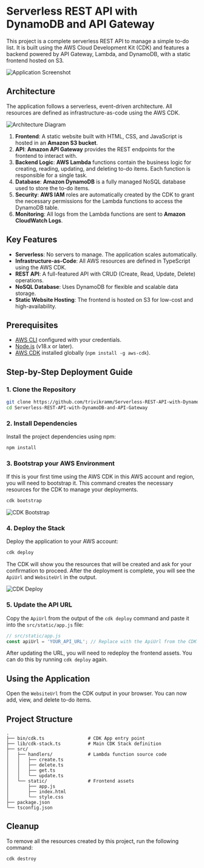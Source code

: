 # Serverless REST API with DynamoDB and API Gateway

This project is a complete serverless REST API to manage a simple to-do list. It is built using the AWS Cloud Development Kit (CDK) and features a backend powered by API Gateway, Lambda, and DynamoDB, with a static frontend hosted on S3.

![Application Screenshot](docs/images/app.png)

## Architecture

The application follows a serverless, event-driven architecture. All resources are defined as infrastructure-as-code using the AWS CDK.

![Architecture Diagram](docs/images/architecture.png)

1.  **Frontend**: A static website built with HTML, CSS, and JavaScript is hosted in an **Amazon S3 bucket**.
2.  **API**: **Amazon API Gateway** provides the REST endpoints for the frontend to interact with.
3.  **Backend Logic**: **AWS Lambda** functions contain the business logic for creating, reading, updating, and deleting to-do items. Each function is responsible for a single task.
4.  **Database**: **Amazon DynamoDB** is a fully managed NoSQL database used to store the to-do items.
5.  **Security**: **AWS IAM** roles are automatically created by the CDK to grant the necessary permissions for the Lambda functions to access the DynamoDB table.
6.  **Monitoring**: All logs from the Lambda functions are sent to **Amazon CloudWatch Logs**.

## Key Features

*   **Serverless**: No servers to manage. The application scales automatically.
*   **Infrastructure-as-Code**: All AWS resources are defined in TypeScript using the AWS CDK.
*   **REST API**: A full-featured API with CRUD (Create, Read, Update, Delete) operations.
*   **NoSQL Database**: Uses DynamoDB for flexible and scalable data storage.
*   **Static Website Hosting**: The frontend is hosted on S3 for low-cost and high-availability.

## Prerequisites

*   [AWS CLI](https://aws.amazon.com/cli/) configured with your credentials.
*   [Node.js](https://nodejs.org/en/) (v18.x or later).
*   [AWS CDK](https://docs.aws.amazon.com/cdk/v2/guide/getting_started.html) installed globally (`npm install -g aws-cdk`).

## Step-by-Step Deployment Guide

### 1. Clone the Repository

```bash
git clone https://github.com/trivikramm/Serverless-REST-API-with-DynamoDB-and-API-Gateway.git
cd Serverless-REST-API-with-DynamoDB-and-API-Gateway
```

### 2. Install Dependencies

Install the project dependencies using npm:

```bash
npm install
```

### 3. Bootstrap your AWS Environment

If this is your first time using the AWS CDK in this AWS account and region, you will need to bootstrap it. This command creates the necessary resources for the CDK to manage your deployments.

```bash
cdk bootstrap
```

![CDK Bootstrap](docs/images/bootstrap.png)

### 4. Deploy the Stack

Deploy the application to your AWS account:

```bash
cdk deploy
```

The CDK will show you the resources that will be created and ask for your confirmation to proceed. After the deployment is complete, you will see the `ApiUrl` and `WebsiteUrl` in the output.

![CDK Deploy](docs/images/deploy.png)

### 5. Update the API URL

Copy the `ApiUrl` from the output of the `cdk deploy` command and paste it into the `src/static/app.js` file:

```javascript
// src/static/app.js
const apiUrl = 'YOUR_API_URL'; // Replace with the ApiUrl from the CDK output
```

After updating the URL, you will need to redeploy the frontend assets. You can do this by running `cdk deploy` again.

## Using the Application

Open the `WebsiteUrl` from the CDK output in your browser. You can now add, view, and delete to-do items.

## Project Structure

```
.
├── bin/cdk.ts                # CDK App entry point
├── lib/cdk-stack.ts          # Main CDK Stack definition
├── src/
│   ├── handlers/             # Lambda function source code
│   │   ├── create.ts
│   │   ├── delete.ts
│   │   ├── get.ts
│   │   └── update.ts
│   └── static/               # Frontend assets
│       ├── app.js
│       ├── index.html
│       └── style.css
├── package.json
└── tsconfig.json
```

## Cleanup

To remove all the resources created by this project, run the following command:

```bash
cdk destroy
```
